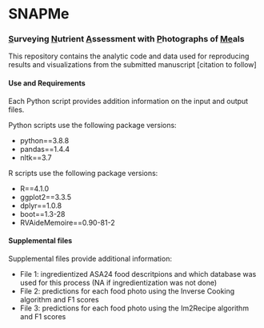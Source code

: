 # SNAPMe
### <ins>S</ins>urveying <ins>N</ins>utrient <ins>A</ins>ssessment with <ins>P</ins>hotographs of <ins>Me</ins>als

This repository contains the analytic code and data used for reproducing results and visualizations from the submitted manuscript [citation to follow]

#### Use and Requirements

Each Python script provides addition information on the input and output files.

Python scripts use the following package versions:
- python==3.8.8
- pandas==1.4.4
- nltk==3.7

R scripts use the following package versions:
- R==4.1.0
- ggplot2==3.3.5
- dplyr==1.0.8
- boot==1.3-28
- RVAideMemoire==0.90-81-2

#### Supplemental files
Supplemental files provide additional information:
- File 1: ingredientized ASA24 food descritpions and which database was used for this process (NA if ingredientization was not done)
- File 2: predictions for each food photo using the Inverse Cooking algorithm and F1 scores
- File 3: predictions for each food photo using the Im2Recipe algorithm and F1 scores
